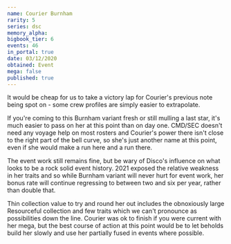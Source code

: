```yaml
---
name: Courier Burnham
rarity: 5
series: dsc
memory_alpha:
bigbook_tier: 6
events: 46
in_portal: true
date: 03/12/2020
obtained: Event
mega: false
published: true
---
```


It would be cheap for us to take a victory lap for Courier's previous note being spot on - some crew profiles are simply easier to extrapolate.

If you're coming to this Burnham variant fresh or still mulling a last star, it's much easier to pass on her at this point than on day one. CMD/SEC doesn't need any voyage help on most rosters and Courier's power there isn't close to the right part of the bell curve, so she's just another name at this point, even if she would make a run here and a run there.

The event work still remains fine, but be wary of Disco's influence on what looks to be a rock solid event history. 2021 exposed the relative weakness in her traits and so while Burnham variant will never hurt for event work, her bonus rate will continue regressing to between two and six per year, rather than double that.

Thin collection value to try and round her out includes the obnoxiously large Resourceful collection and few traits which we can't pronounce as possibilities down the line. Courier was ok to finish if you were current with her mega, but the best course of action at this point would be to let beholds build her slowly and use her partially fused in events where possible.
